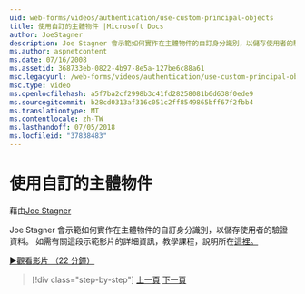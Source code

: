 ```yaml
---
uid: web-forms/videos/authentication/use-custom-principal-objects
title: 使用自訂的主體物件 |Microsoft Docs
author: JoeStagner
description: Joe Stagner 會示範如何實作在主體物件的自訂身分識別，以儲存使用者的驗證資料。 如需此示範中，詳細資訊...
ms.author: aspnetcontent
ms.date: 07/16/2008
ms.assetid: 368733eb-0822-4b97-8e5a-127be6c88a61
msc.legacyurl: /web-forms/videos/authentication/use-custom-principal-objects
msc.type: video
ms.openlocfilehash: a5f7ba2cf2998b3c41fd28258081b6d638f0ede9
ms.sourcegitcommit: b28cd0313af316c051c2ff8549865bff67f2fbb4
ms.translationtype: MT
ms.contentlocale: zh-TW
ms.lasthandoff: 07/05/2018
ms.locfileid: "37838483"
---
```

<a name="use-custom-principal-objects"></a>使用自訂的主體物件
====================
藉由[Joe Stagner](https://github.com/JoeStagner)

Joe Stagner 會示範如何實作在主體物件的自訂身分識別，以儲存使用者的驗證資料。 如需有關這段示範影片的詳細資訊，教學課程，說明所在[這裡。](../../overview/older-versions-security/introduction/forms-authentication-configuration-and-advanced-topics-vb.md)

[&#9654;觀看影片 （22 分鐘）](https://channel9.msdn.com/Blogs/ASP-NET-Site-Videos/use-custom-principal-objects)

> [!div class="step-by-step"]
> [上一頁](add-custom-data-to-the-authentication-method.md)
> [下一頁](understanding-aspnet-memberships.md)

